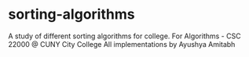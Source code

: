 # sorting-algorithms
A study of different sorting algorithms for college. For Algorithms - CSC 22000 @ CUNY City College All implementations by Ayushya Amitabh
